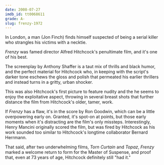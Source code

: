 ```yaml
---
date: 2008-07-27
imdb_id: tt0068611
grade: A-
slug: frenzy-1972
---
```


In London, a man (Jon Finch) finds himself suspected of being a serial killer who strangles his victims with a necktie.

_Frenzy_ was famed director Alfred Hitchcock's penultimate film, and it's one of his best.

The screenplay by Anthony Shaffer is a taut mix of thrills and black humor, and the perfect material for Hitchcock who, in keeping with the script's darker tone eschews the gloss and polish that permeated his earlier thrillers and instead turns in a gritty, urban shocker.

This was also Hitchcock's first picture to feature nudity and the he seems to enjoy the exploitative aspect, throwing in several breast shots that further distance the film from Hitchcock's older, tamer, work.

If _Frenzy_ has a flaw, it's in the score by Ron Goodwin, which can be a little overpowering early on. Granted, it's spot-on at points, but those early moments when it's distracting are the film's only missteps. Interestingly, Henry Mancini originally scored the film, but was fired by Hitchcock as his work sounded too similar to Hitchcock's longtime collaborator Bernard Herrmann.

That said, after two underwhelming films, <span data-imdb-id="tt0061107">_Torn Curtain_</span> and <span data-imdb-id="tt0065112">_Topaz_</span>, _Frenzy_ marked a welcome return to form for the Master of Suspense, and proof that, even at 73 years of age, Hitchcock definitely still "had it."
